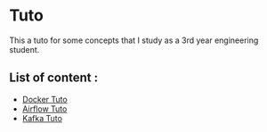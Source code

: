 # Tuto

This a tuto for some concepts that I study as a 3rd year engineering student.

## List of content :
* [Docker Tuto](DockerTuto/README.md)
* [Airflow Tuto](AirflowTuto/README.md)
* [Kafka Tuto](KafkaTuto/README.md)













